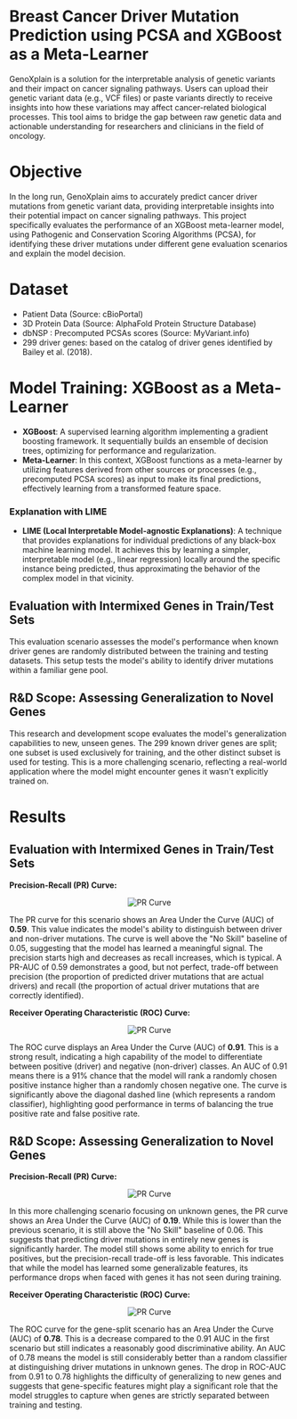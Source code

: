 # Breast Cancer Driver Mutation Prediction using PCSA and XGBoost as a Meta-Learner
GenoXplain is a solution for the interpretable analysis of genetic variants and their impact on cancer signaling pathways. Users can upload their genetic variant data (e.g., VCF files) or paste variants directly to receive insights into how these variations may affect cancer-related biological processes. This tool aims to bridge the gap between raw genetic data and actionable understanding for researchers and clinicians in the field of oncology.

# Objective
In the long run, GenoXplain aims to accurately predict cancer driver mutations from genetic variant data, providing interpretable insights into their potential impact on cancer signaling pathways. This project specifically evaluates the performance of an XGBoost meta-learner model, using Pathogenic and Conservation Scoring Algorithms (PCSA), for identifying these driver mutations under different gene evaluation scenarios and explain the model decision.

# Dataset
- Patient Data (Source: cBioPortal)
- 3D Protein Data (Source: AlphaFold Protein Structure Database)
- dbNSP : Precomputed PCSAs scores (Source: MyVariant.info)
- 299 driver genes: based on the catalog of driver genes identified by Bailey et al. (2018).

# Model Training: XGBoost as a Meta-Learner

* **XGBoost**: A supervised learning algorithm implementing a gradient boosting framework. It sequentially builds an ensemble of decision trees, optimizing for performance and regularization.
* **Meta-Learner**: In this context, XGBoost functions as a meta-learner by utilizing features derived from other sources or processes (e.g., precomputed PCSA scores) as input to make its final predictions, effectively learning from a transformed feature space.

### Explanation with LIME

* **LIME (Local Interpretable Model-agnostic Explanations)**: A technique that provides explanations for individual predictions of any black-box machine learning model. It achieves this by learning a simpler, interpretable model (e.g., linear regression) locally around the specific instance being predicted, thus approximating the behavior of the complex model in that vicinity.

## Evaluation with Intermixed Genes in Train/Test Sets
This evaluation scenario assesses the model's performance when known driver genes are randomly distributed between the training and testing datasets. This setup tests the model's ability to identify driver mutations within a familiar gene pool.

## R&D Scope: Assessing Generalization to Novel Genes

This research and development scope evaluates the model's generalization capabilities to new, unseen genes. The 299 known driver genes are split; one subset is used exclusively for training, and the other distinct subset is used for testing. This is a more challenging scenario, reflecting a real-world application where the model might encounter genes it wasn't explicitly trained on.

# Results

## Evaluation with Intermixed Genes in Train/Test Sets

**Precision-Recall (PR) Curve:**
<p align="center">
  <img src="media/precision_recall_curve_all_genes.png" alt="PR Curve">
</p>

The PR curve for this scenario shows an Area Under the Curve (AUC) of **0.59**. This value indicates the model's ability to distinguish between driver and non-driver mutations. The curve is well above the "No Skill" baseline of 0.05, suggesting that the model has learned a meaningful signal. The precision starts high and decreases as recall increases, which is typical. A PR-AUC of 0.59 demonstrates a good, but not perfect, trade-off between precision (the proportion of predicted driver mutations that are actual drivers) and recall (the proportion of actual driver mutations that are correctly identified).

**Receiver Operating Characteristic (ROC) Curve:**
<p align="center">
  <img src="media/roc_curve_all_genes.png" alt="PR Curve">
</p>

The ROC curve displays an Area Under the Curve (AUC) of **0.91**. This is a strong result, indicating a high capability of the model to differentiate between positive (driver) and negative (non-driver) classes. An AUC of 0.91 means there is a 91% chance that the model will rank a randomly chosen positive instance higher than a randomly chosen negative one. The curve is significantly above the diagonal dashed line (which represents a random classifier), highlighting good performance in terms of balancing the true positive rate and false positive rate.

## R&D Scope: Assessing Generalization to Novel Genes

**Precision-Recall (PR) Curve:**
<p align="center">
  <img src="media/precision_recall_curve_gene_split_discover_genes.png" alt="PR Curve">
</p>

In this more challenging scenario focusing on unknown genes, the PR curve shows an Area Under the Curve (AUC) of **0.19**. While this is lower than the previous scenario, it is still above the "No Skill" baseline of 0.06. This suggests that predicting driver mutations in entirely new genes is significantly harder. The model still shows some ability to enrich for true positives, but the precision-recall trade-off is less favorable. This indicates that while the model has learned some generalizable features, its performance drops when faced with genes it has not seen during training.

**Receiver Operating Characteristic (ROC) Curve:**
<p align="center">
  <img src="media/roc_curve_gene_split_discover_genes.png" alt="PR Curve">
</p>

The ROC curve for the gene-split scenario has an Area Under the Curve (AUC) of **0.78**. This is a decrease compared to the 0.91 AUC in the first scenario but still indicates a reasonably good discriminative ability. An AUC of 0.78 means the model is still considerably better than a random classifier at distinguishing driver mutations in unknown genes. The drop in ROC-AUC from 0.91 to 0.78 highlights the difficulty of generalizing to new genes and suggests that gene-specific features might play a significant role that the model struggles to capture when genes are strictly separated between training and testing.
